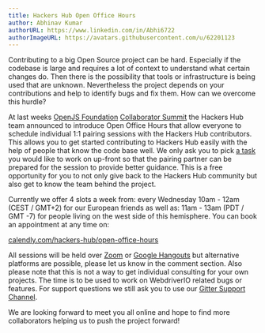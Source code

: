 ```yaml
---
title: Hackers Hub Open Office Hours
author: Abhinav Kumar
authorURL: https://www.linkedin.com/in/Abhi6722
authorImageURL: https://avatars.githubusercontent.com/u/62201123
---
```


Contributing to a big Open Source project can be hard. Especially if the codebase is large and requires a lot of context to understand what certain changes do. Then there is the possibility that tools or infrastructure is being used that are unknown. Nevertheless the project depends on your contributions and help to identify bugs and fix them. How can we overcome this hurdle?

At last weeks [OpenJS Foundation](https://openjsf.org/) [Collaborator Summit](https://openjscs2020.sched.com/) the Hackers Hub team announced to introduce Open Office Hours that allow everyone to schedule individual 1:1 pairing sessions with the Hackers Hub contributors. This allows you to get started contributing to Hackers Hub easily with the help of people that know the code base well. We only ask you to pick [a task](https://github.com/Abhi6722/hackers-hub/issues?q=is%3Aissue+is%3Aopen+sort%3Aupdated-desc+label%3Afirst-timers-only) you would like to work on up-front so that the pairing partner can be prepared for the session to provide better guidance. This is a free opportunity for you to not only give back to the Hackers Hub community but also get to know the team behind the project.

Currently we offer 4 slots a week from: every Wednesday 10am - 12am (CEST / GMT+2) for our European friends as well as: 11am - 13am (PDT / GMT -7) for people living on the west side of this hemisphere. You can book an appointment at any time on:

[calendly.com/hackers-hub/open-office-hours](https://calendly.com/hackers-hub/open-office-hours)

All sessions will be held over [Zoom](https://zoom.us/) or [Google Hangouts](https://hangouts.google.com/) but alternative platforms are possible, please let us know in the comment section. Also please note that this is not a way to get individual consulting for your own projects. The time is to be used to work on WebdriverIO related bugs or features. For support questions we still ask you to use our [Gitter Support Channel](https://gitter.im/official-hackers-hub/community).

We are looking forward to meet you all online and hope to find more collaborators helping us to push the project forward!
